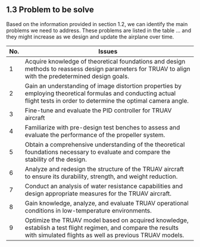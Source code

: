 ## 1.3 Problem to be solve
Based on the information provided in section 1.2, we can identify the main problems we need to address. These problems are listed in the table ... and they might increase as we design and update the airplane over time.

| No. | Issues                                                                                                                                                                                                             |
| --- | ------------------------------------------------------------------------------------------------------------------------------------------------------------------------------------------------------------------ |
| 1   | Acquire knowledge of theoretical foundations and design methods to reassess design parameters for TRUAV to align with the predetermined design goals.                                      |
| 2   | Gain an understanding of image distortion properties by employing theoretical formulas and conducting actual flight tests in order to determine the optimal camera angle.                                          |
| 3   | Fine-tune and evaluate the PID controller for TRUAV aircraft                                                                                                                                                       |
| 4   | Familiarize with pre-design test benches to assess and evaluate the performance of the propeller system.                                                                                                    |
| 5   | Obtain a comprehensive understanding of the theoretical foundations necessary to evaluate and compare the stability of the design.                                                                                   |
| 6   | Analyze and redesign the structure of the TRUAV aircraft to ensure its durability, strength, and weight reduction.                                                                                                   |
| 7   | Conduct an analysis of water resistance capabilities and design appropriate measures for the TRUAV aircraft.                                                                                                         |
| 8   | Gain knowledge, analyze, and evaluate TRUAV operational conditions in low-temperature environments.                                                                                                                 |
| 9   | Optimize the TRUAV model based on acquired knowledge, establish a test flight regimen, and compare the results with simulated flights as well as previous TRUAV models.                                            |